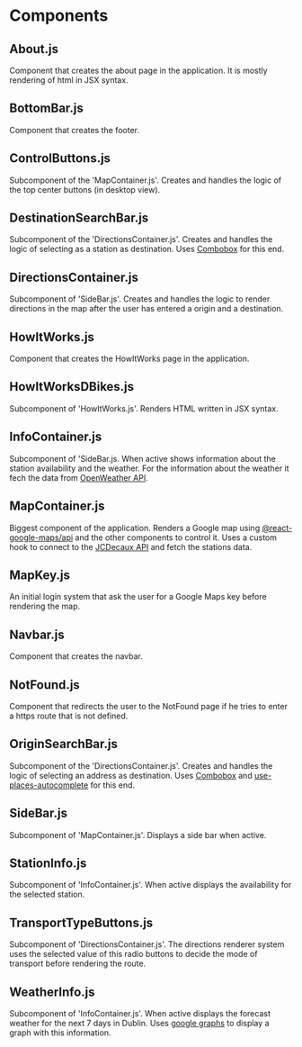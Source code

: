 # Components

## About.js 
Component that creates the about page in the application. It is mostly rendering of html in JSX syntax.

## BottomBar.js
Component that creates the footer.

## ControlButtons.js
Subcomponent of the 'MapContainer.js'. Creates and handles the logic of the top center buttons (in desktop view).

## DestinationSearchBar.js
Subcomponent of the 'DirectionsContainer.js'. Creates and handles the logic of selecting as a station as destination. Uses [Combobox](https://www.npmjs.com/package/@reach/combobox) for this end. 

## DirectionsContainer.js
Subcomponent of 'SideBar.js'. Creates and handles the logic to render directions in the map after the user has entered a origin and a destination.

## HowItWorks.js
Component that creates the HowItWorks page in the application.

## HowItWorksDBikes.js
Subcomponent of 'HowItWorks.js'. Renders HTML written in JSX syntax.

## InfoContainer.js
Subcomponent of 'SideBar.js. When active shows information about the station availability and the weather. For the information about the weather it fech the data from [OpenWeather API](https://openweathermap.org/).

## MapContainer.js
Biggest component of the application. Renders a Google map using [@react-google-maps/api](https://www.npmjs.com/package/@react-google-maps/api) and the other components to control it. Uses a custom hook to connect to the [JCDecaux API](https://developer.jcdecaux.com) and fetch the stations data.

## MapKey.js
An initial login system that ask the user for a Google Maps key before rendering the map.

## Navbar.js
Component that creates the navbar.

## NotFound.js
Component that redirects the user to the NotFound page if he tries to enter a https route that is not defined.

## OriginSearchBar.js
Subcomponent of the 'DirectionsContainer.js'. Creates and handles the logic of selecting an address as destination. Uses [Combobox](https://www.npmjs.com/package/@reach/combobox) and [use-places-autocomplete](https://www.npmjs.com/package/use-places-autocomplete) for this end. 

## SideBar.js
Subcomponent of 'MapContainer.js'. Displays a side bar when active.

## StationInfo.js
Subcomponent of 'InfoContainer.js'. When active displays the availability for the selected station.

## TransportTypeButtons.js
Subcomponent of 'DirectionsContainer.js'. The directions renderer system uses the selected value of this radio buttons to decide the mode of transport before rendering the route.

## WeatherInfo.js
Subcomponent of 'InfoContainer.js'. When active displays the forecast weather for the next 7 days in Dublin. Uses [google graphs](https://react-google-charts.com/) to display a graph with this information.